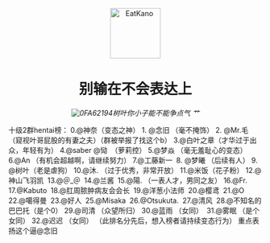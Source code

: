 <p align="center">
  <a href="https://www.huya.com/ye4655"><img src="https://s1.328888.xyz/2022/07/17/NUgJE.webp" width="100" height="100" alt="EatKano"></a>
</p>
<div align="center">

# 别输在不会表达上

_![0FA62194](https://user-images.githubusercontent.com/22928148/179388228-3da9f8fd-0f9c-4a66-bf69-ebea7d8cc119.png)树叶你小子能不能争点气 艹_

</div>
十级2群hentai榜：
0.@神奈（变态之神）
1. @念旧 （毫不掩饰）
2. @Mr.毛 （窥视叶哥屁股的有妻之夫）（群被举报了找这个b）
3.@白叶之章（才华过于出众，年轻有为）
4.@saber @恸  （萝莉控）
5.@梦焱 （毫无羞耻心的变态）
6.@An （有机会超越啊，请继续努力）
7.@工藤新一 
8. @梦曦 （后续有人）
9. @树叶（老是虐狗）
10.@沐. （过于优秀，非常开放）
11.@米饭（花子粉）
12.@神山飞羽凯 
13.@＠_＠ 
14.@兰酱 
15.@陽. （一表人才，男同之友）
16.@Fr. 
17.@Kabuto 
18.@肛周脓肿病友会会长 
19.@洋葱小法师 
20.@樱鸢 
21.@O 
22.@噶得曼 
23.@好人 
25.@Misaka 
26.@Otsukuta. 
27.@清风 
28.@不知名的巴巴托（是个0）
29.@司清 （众望所归）
30.@蓝雨 （女同） 
31.@雾眠 （是个女同）
32.@迟迟 （女同）
（此排名分先后，想入榜者请持续变态行为）
重点表扬这个逼@念旧 
